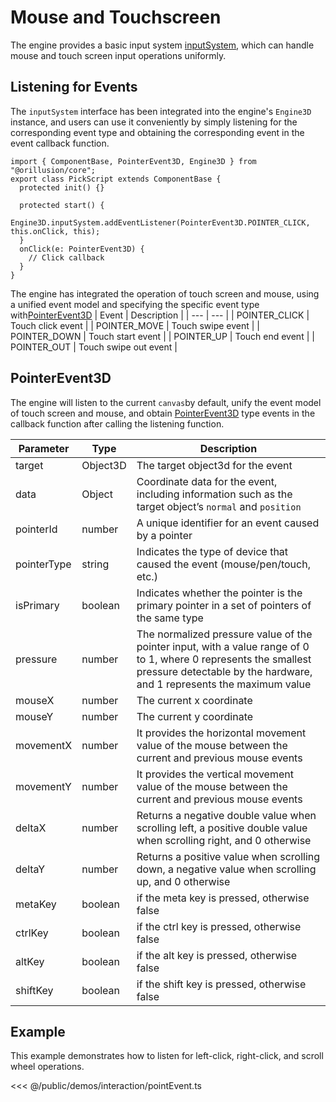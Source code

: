 # Mouse and Touchscreen
The engine provides a basic input system [inputSystem](/api/classes/InputSystem), which can handle mouse and touch screen input operations uniformly.

## Listening for Events
The `inputSystem` interface has been integrated into the engine's `Engine3D` instance, and users can use it conveniently by simply listening for the corresponding event type and obtaining the corresponding event in the event callback function.
```ts{6}
import { ComponentBase, PointerEvent3D, Engine3D } from "@orillusion/core";
export class PickScript extends ComponentBase {
  protected init() {}

  protected start() {
    Engine3D.inputSystem.addEventListener(PointerEvent3D.POINTER_CLICK, this.onClick, this);
  }
  onClick(e: PointerEvent3D) {
    // Click callback
  }
}
```

The engine has integrated the operation of touch screen and mouse, using a unified event model and specifying the specific event type with[PointerEvent3D](/api/classes/PointerEvent3D) 
| Event | Description |
| --- | --- |
| POINTER_CLICK | Touch click event  |
| POINTER_MOVE | Touch swipe event |
| POINTER_DOWN | Touch start event  |
| POINTER_UP | Touch end event |
| POINTER_OUT | Touch swipe out event |


## PointerEvent3D  

The engine will listen to the current `canvas`by default, unify the event model of touch screen and mouse, and obtain [PointerEvent3D](/api/classes/PointerEvent3D) type events in the callback function after calling the listening function.

| Parameter	 | Type | Description |
| --- | --- | --- |
| target | Object3D |  The target object3d for the event |
| data | Object |  Coordinate data for the event, including information such as the target object’s `normal` and `position` |
| pointerId | number |  A unique identifier for an event caused by a pointer |
| pointerType | string |  Indicates the type of device that caused the event (mouse/pen/touch, etc.) |
| isPrimary | boolean |  Indicates whether the pointer is the primary pointer in a set of pointers of the same type |
| pressure | number |  The normalized pressure value of the pointer input, with a value range of 0 to 1, where 0 represents the smallest pressure detectable by the hardware, and 1 represents the maximum value |
| mouseX | number |  The current x coordinate |
| mouseY | number |  The current y coordinate |
| movementX | number | It provides the horizontal movement value of the mouse between the current and previous mouse events |
| movementY | number | It provides the vertical movement value of the mouse between the current and previous mouse events |
| deltaX | number |  Returns a negative double value when scrolling left, a positive double value when scrolling right, and 0 otherwise |
| deltaY | number |  Returns a positive value when scrolling down, a negative value when scrolling up, and 0 otherwise |
| metaKey | boolean |  if the meta key is pressed, otherwise false |
| ctrlKey | boolean |  if the ctrl key is pressed, otherwise false |
| altKey | boolean |  if the alt key is pressed, otherwise false |
| shiftKey | boolean |  if the shift key is pressed, otherwise false |


## Example
This example demonstrates how to listen for left-click, right-click, and scroll wheel operations. 

<Demo :height="500" src="/demos/interaction/pointEvent.ts"></Demo>

<<< @/public/demos/interaction/pointEvent.ts
